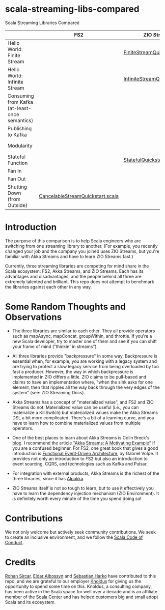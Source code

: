 # scala-streaming-libs-compared

Scala Streaming Libraries Compared

|                                                | FS2                                                | ZIO Streams                                                   | Akka Streams                                                                                                          |
|------------------------------------------------|----------------------------------------------------|---------------------------------------------------------------|-----------------------------------------------------------------------------------------------------------------------|
| Hello World: Finite Stream                     |                                                    | [FiniteStreamQuickstart.scala][ZIOFiniteStreamQuickstart]     | [FiniteStreamQuickstart.scala][AkkaFiniteStreamQuickstart] and [FiniteStreamTest.scala][AkkaFiniteStreamTest]         |
| Hello World: Infinite Stream                   |                                                    | [InfiniteStreamQuickstart.scala][ZIOInfiniteStreamQuickstart] | [InfiniteStreamQuickstart.scala][AkkaInfiniteStreamQuickstart] and [InfiniteStreamTest.scala][AkkaInfiniteStreamTest] |
| Consuming from Kafka (at-least-once semantics) |                                                    |                                                               | [KafkaConsumerQuickstart.scala][AkkaKafkaConsumerQuickstart]                                                          |
| Publishing to Kafka                            |                                                    |                                                               |                                                                                                                       |
| Modularity                                     |                                                    |                                                               | [FlowQuickstart.scala][AkkaFlowQuickstart] and [FlowTest.scala][AkkaFlowTest]                                         |
| Stateful Function                              |                                                    | [StatefulQuickstart.scala][ZIOStatefulQuickstart]             | [StatefulQuickstart.scala][AkkaStatefulQuickstart] and [StatefulFlowTest.scala][AkkaStatefulFlowTest]                 |
| Fan In                                         |                                                    |                                                               | [MergeHubQuickstart.scala][AkkaMergeHubQuickstart]                                                                    |
| Fan Out                                        |                                                    |                                                               | [BroadcastHubQuickstart.scala][AkkaBroadcastHubQuickstart]                                                            |
| Shutting Down (from Outside)                   | [CancelableStreamQuickstart.scala][FS2KillSwitch]  |                                                               |                                                                                                                       |

[AkkaInfiniteStreamQuickstart]: https://gitpod.io/#https://github.com/knoldus/scala-streaming-libs-compared/blob/main/akka-streams/src/main/scala/com/example/InfiniteStreamQuickstart.scala

[AkkaFiniteStreamQuickstart]: https://gitpod.io/#https://github.com/knoldus/scala-streaming-libs-compared/blob/main/akka-streams/src/main/scala/com/example/FiniteStreamQuickstart.scala

[AkkaFiniteStreamTest]: https://gitpod.io/#https://github.com/knoldus/scala-streaming-libs-compared/blob/main/akka-streams/src/test/scala/com/example/FiniteStreamTest.scala

[AkkaInfiniteStreamTest]: https://gitpod.io/#https://github.com/knoldus/scala-streaming-libs-compared/blob/main/akka-streams/src/test/scala/com/example/InfiniteStreamTest.scala

[AkkaKafkaConsumerQuickstart]: https://gitpod.io/#https://github.com/knoldus/scala-streaming-libs-compared/blob/main/akka-streams/src/main/scala/com/example/KafkaConsumerQuickstart.scala

[AkkaStatefulQuickstart]: https://gitpod.io/#https://github.com/knoldus/scala-streaming-libs-compared/blob/main/akka-streams/src/main/scala/com/example/StatefulQuickstart.scala

[AkkaStatefulFlowTest]: https://gitpod.io/#https://github.com/knoldus/scala-streaming-libs-compared/blob/main/akka-streams/src/test/scala/com/example/StatefulFlowTest.scala

[AkkaFlowQuickstart]: https://gitpod.io/#https://github.com/knoldus/scala-streaming-libs-compared/blob/main/akka-streams/src/main/scala/com/example/FlowQuickstart.scala

[AkkaFlowTest]:  https://gitpod.io/#https://github.com/knoldus/scala-streaming-libs-compared/blob/main/akka-streams/src/test/scala/com/example/StatefulFlowTest.scala

[AkkaMergeHubQuickstart]: https://gitpod.io/#https://github.com/knoldus/scala-streaming-libs-compared/blob/main/akka-streams/src/main/scala/com/example/FlowQuickstart.scala

[AkkaBroadcastHubQuickstart]: https://gitpod.io/#https://github.com/knoldus/scala-streaming-libs-compared/blob/main/akka-streams/src/main/scala/com/example/FlowQuickstart.scala

[FS2KillSwitch]: https://gitpod.io/#https://github.com/knoldus/scala-streaming-libs-compared/blob/main/fs2/src/main/scala/com/example/CancelableStreamQuickstart.scala

[ZIOFiniteStreamQuickstart]: https://gitpod.io/#https://github.com/knoldus/scala-streaming-libs-compared/blob/main/zio/src/main/scala/com/example/FiniteStreamQuickstart.scala

[ZIOInfiniteStreamQuickstart]: https://gitpod.io/#https://github.com/knoldus/scala-streaming-libs-compared/blob/main/zio/src/main/scala/com/example/InfiniteStreamQuickstart.scala

[ZIOStatefulQuickstart]: https://gitpod.io/#https://github.com/knoldus/scala-streaming-libs-compared/blob/main/zio/src/main/scala/com/example/StatefulQuickstart.scala

Introduction
============


The purpose of this comparison is to help Scala engineers who are switching from one streaming library to another. (For example, you recently changed your job and the company you joined uses ZIO Streams, but you're familiar with Akka Streams and have to learn ZIO Streams fast.)

Currently, three streaming libraries are competing for mind share in the Scala ecosystem: FS2, Akka Streams, and ZIO Streams. Each has its advantages and disadvantages, and the people behind all three are extremely talented and brilliant. This repo does not attempt to benchmark the libraries against each other in any way.

Some Random Thoughts and Observations
=====================================
* The three libraries are similar to each other. They all provide operators such as mapAsync, mapConcat, groupWithin, and throttle. If you're a new Scala developer, try to master one of them and see if you can shift your frame of mind ("thinkin' in streams").

* All three libraries provide "backpressure" in some way. Backpressure is essential when, for example, you are working with a legacy system and are trying to protect a slow legacy service from being overloaded by too fast a producer. However, the way in which backpressure is implemented in ZIO differs a little. ZIO claims to be pull-based and claims to have an implementation where, "when the sink asks for one element, then that ripples all the way back through the very edges of the system" (see: ZIO Streaming Docs).

* Akka Streams has a concept of "materialized value", and FS2 and ZIO Streams do not. Materialized value can be useful (i.e., you can materialize a KillSwitch) but materialized values make the Akka Streams DSL a bit more complicated. There's a bit of a learning curve, and you have to learn how to combine materialized values from multiple operators.

* One of the best places to learn about Akka Streams is Colin Breck's [blog](https://blog.colinbreck.com/). I recommend the article ["Akka Streams: A Motivating Example"](https://blog.colinbreck.com/akka-streams-a-motivating-example/) if you are a confused beginner. For FS2, one great book that gives a good introduction is [Functional Event-Driven Architecture](https://leanpub.com/feda), by Gabriel Volpe. It provides not only an introduction to FS2 but also an introduction to event sourcing, CQRS, and technologies such as Kafka and Pulsar.

* For integration with external products, Akka Streams is the richest of the three libraries, since it has [Alpakka](https://doc.akka.io/docs/alpakka/current/index.html).

* ZIO Streams itself is not so tough to learn, but to use it effectively you have to learn the dependency injection mechanism (ZIO Environment). It is definitely worth every minute of the time you spend doing so!

Contributions
=============

We not only welcome but actively seek community contributions. We seek to create an inclusive environment,
and we follow the [Scala Code of Conduct](https://www.scala-lang.org/conduct/).

Credits
=======

[Rohan Sircar](https://github.com/rohan-sircar), [Eldar Albossyn](https://github.com/rohan-sircar) and [Sebastian Harko](https://github.com/sebastianharko) have contributed to this
repo, and we
are grateful to our employer [Knoldus](https://wwww.knoldus.com/) for giving us the opportunity to spend some time on
this. Knoldus, a consulting company, has been active in the Scala space for well over a decade and is an affiliate
member
of the [Scala Center](https://scala.epfl.ch/) and has helped customers big and small adopt Scala and its ecosystem. 




